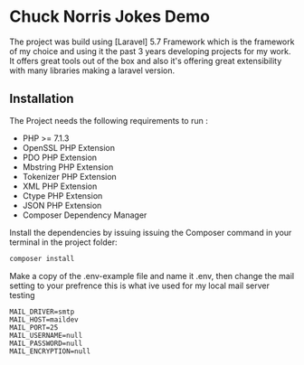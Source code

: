 
# Chuck Norris Jokes Demo

The project was build using [Laravel]  5.7 Framework which is the framework of my choice and using it the past 3 years developing projects for my work. It offers great tools out of the box and also it's offering great extensibility with many libraries making a laravel version.

## Installation

The Project needs the following requirements to run :

* PHP >= 7.1.3
* OpenSSL PHP Extension
* PDO PHP Extension
* Mbstring PHP Extension
* Tokenizer PHP Extension
* XML PHP Extension
* Ctype PHP Extension
* JSON PHP Extension
* Composer Dependency Manager

Install the dependencies by issuing issuing the Composer command in your terminal in the project folder:

```sh
composer install
```

Make a copy of the .env-example file and name it .env,
then change the mail setting to your prefrence this is what ive used for my local mail server testing
```
MAIL_DRIVER=smtp
MAIL_HOST=maildev
MAIL_PORT=25
MAIL_USERNAME=null
MAIL_PASSWORD=null
MAIL_ENCRYPTION=null
```
